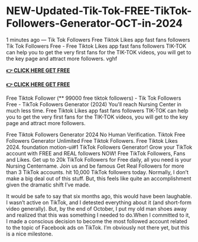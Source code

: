 # NEW-Updated-Tik-Tok-FREE-TikTok-Followers-Generator-OCT-in-2024

1 minutes ago — Tik Tok Followers Free Tiktok Likes app fast fans followers Tik Tok Followers Free - Free Tiktok Likes app fast fans followers TIK-TOK can help you to get the very first fans for the TIK-TOK videos, you will get to the key page and attract more followers. vghf


**[👉 CLICK HERE GET FREE ](https://tinyurl.com/3r3hmtxp)**

**[👉 CLICK HERE GET FREE](https://tinyurl.com/3r3hmtxp)**


Free Tiktok Follower (** 99000 free tiktok followers) - Tik Tok Followers Free - TikTok Followers Generator (2024) You'll reach Nursing Center in much less time. Free Tiktok Likes app fast fans followers TIK-TOK can help you to get the very first fans for the TIK-TOK videos, you will get to the key page and attract more followers.

Free Tiktok Followers Generator 2024 No Human Verification. Tiktok Free Followers Generator Unlimited Free Tiktok Followers. Free Tiktok Likes 2024. foundation motion-ui#1 TikTok Followers Generator! Grow your TikTok account with FREE and REAL followers NOW! Free TikTok Followers, Fans and Likes. Get up to 20k TikTok Followers for Free daily, all you need is your Nursing Centername. Join us and be famous Get Real Followers for more than 3 TikTok accounts. hit 10,000 TikTok followers today. Normally, I don’t make a big deal out of this stuff. But, this feels like quite an accomplishment given the dramatic shift I’ve made.

It would be safe to say that six months ago, this would have been laughable. I wasn’t active on TikTok, and I detested everything about it (and short-form video generally). But, by the end of October, I put my old man shoes away and realized that this was something I needed to do.When I committed to it, I made a conscious decision to become the most followed account related to the topic of Facebook ads on TikTok. I’m obviously not there yet, but this is a nice milestone.
